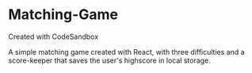 # Matching-Game
Created with CodeSandbox

A simple matching game created with React, with three difficulties and a score-keeper that saves the user's highscore in local storage. 
